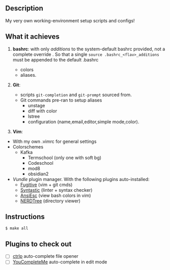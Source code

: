 
## Description

My very own working-environment setup scripts and configs!



## What it achieves

1. **bashrc**: with only *additions* to the system-default bashrc provided, not a complete
    override . So that a single `source .bashrc_<flav>_additions`
    must be appended to the default .bashrc

    * colors 
    * aliases. 

2. **Git**: 

   * scripts `git-completion` and `git-prompt` sourced from. 
   * Git commands pre-ran to setup aliases 
     * unstage
     * diff with color
     * lstree
     * configuration (name,email,editor,simple mode,color).

3. **Vim**: 

  * With my own .vimrc for general settings
  * Colorschemes 
       * Kafka
         * Termschool (only one with soft bg)
         * Codeschool
         * mod8
         * obsidian2
  * *Vundle*  plugin manager. With the following plugins auto-installed:
    * [Fugitive](https://github.com/tpope/vim-fugitive) (vim + git cmds)
    * [Syntastic](https://github.com/vim-syntastic/syntastic) (linter + syntax checker)
    * [AnsiEsc](https://github.com/vim-scripts/AnsiEsc) (view bash colors in vim)
    * [NERDTree](https://github.com/scrooloose/nerdtree) (directory viewer)

## Instructions

```$ make all```


## Plugins to check out
- [ ] [ctrlp](https://github.com/ctrlpvim/ctrlp.vim) auto-complete file opener
- [ ] [YouCompleteMe](https://github.com/Valloric/YouCompleteMe) auto-complete in edit mode